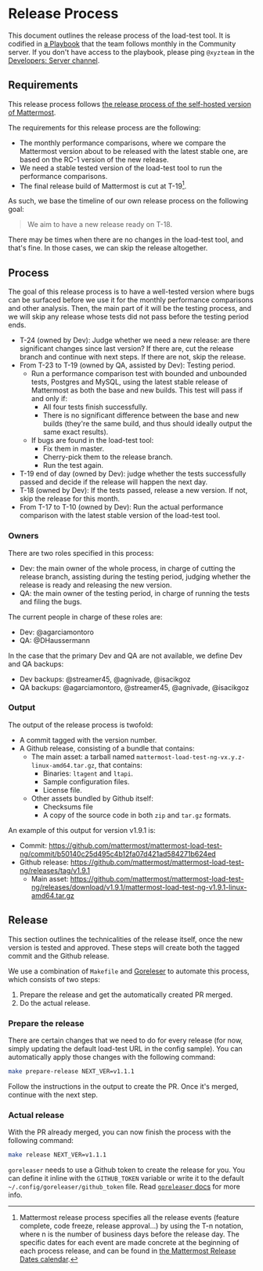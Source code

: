 # Release Process

This document outlines the release process of the load-test tool. It is codified in [a Playbook](https://community.mattermost.com/playbooks/playbooks/95pa6a8fcp8p8xsn4frqejcide) that the team follows monthly in the Community server. If you don't have access to the playbook, please ping `@xyzteam` in the [Developers: Server channel](https://community.mattermost.com/core/channels/developers-server).

## Requirements

This release process follows [the release process of the self-hosted version of Mattermost](https://handbook.mattermost.com/operations/research-and-development/product/release-process/feature-release).

The requirements for this release process are the following:
- The monthly performance comparisons, where we compare the Mattermost version about to be released with the latest stable one, are based on the RC-1 version of the new release.
- We need a stable tested version of the load-test tool to run the performance comparisons.
- The final release build of Mattermost is cut at T-19[^1].

[^1]: Mattermost release process specifies all the release events (feature complete, code freeze, release approval...) by using the T-n notation, where n is the number of business days before the release day. The specific dates for each event are made concrete at the beginning of each process release, and can be found in [the Mattermost Release Dates calendar](https://calendar.google.com/calendar/embed?src=mattermost.com_uu1k3ma6uvrjp6t7541cnte11c%40group.calendar.google.com).

As such, we base the timeline of our own release process on the following goal:

> We aim to have a new release ready on T-18.

There may be times when there are no changes in the load-test tool, and that's fine. In those cases, we can skip the release altogether.

## Process

The goal of this release process is to have a well-tested version where bugs can be surfaced before we use it for the monthly performance comparisons and other analysis. Then, the main part of it will be the testing process, and we will skip any release whose tests did not pass before the testing period ends.

- T-24 (owned by Dev): Judge whether we need a new release: are there significant changes since last version? If there are, cut the release branch and continue with next steps. If there are not, skip the release.
- From T-23 to T-19 (owned by QA, assisted by Dev): Testing period.
    - Run a performance comparison test with bounded and unbounded tests, Postgres and MySQL, using the latest stable release of Mattermost as both the base and new builds. This test will pass if and only if:
        - All four tests finish successfully.
        - There is no significant difference between the base and new builds (they're the same build, and thus should ideally output the same exact results).
    - If bugs are found in the load-test tool:
        - Fix them in master.
        - Cherry-pick them to the release branch.
        - Run the test again.
- T-19 end of day (owned by Dev): judge whether the tests successfully passed and decide if the release will happen the next day.
- T-18 (owned by Dev): If the tests passed, release a new version. If not, skip the release for this month.
- From T-17 to T-10 (owned by Dev): Run the actual performance comparison with the latest stable version of the load-test tool.

### Owners

There are two roles specified in this process:

- Dev: the main owner of the whole process, in charge of cutting the release branch, assisting during the testing period, judging whether the release is ready and releasing the new version.
- QA: the main owner of the testing period, in charge of running the tests and filing the bugs.

The current people in charge of these roles are:
- Dev: @agarciamontoro
- QA: @DHaussermann

In the case that the primary Dev and QA are not available, we define Dev and QA backups:
- Dev backups: @streamer45, @agnivade, @isacikgoz
- QA backups: @agarciamontoro, @streamer45, @agnivade, @isacikgoz

### Output

The output of the release process is twofold:
- A commit tagged with the version number.
- A Github release, consisting of a bundle that contains:
    - The main asset: a tarball named `mattermost-load-test-ng-vx.y.z-linux-amd64.tar.gz`, that contains:
        - Binaries: `ltagent` and `ltapi`.
        - Sample configuration files.
        - License file.
    - Other assets bundled by Github itself:
        - Checksums file
        - A copy of the source code in both `zip` and `tar.gz` formats.


An example of this output for version v1.9.1 is:
- Commit: https://github.com/mattermost/mattermost-load-test-ng/commit/b50140c25d495c4b12fa07d421ad584271b624ed
- Github release: https://github.com/mattermost/mattermost-load-test-ng/releases/tag/v1.9.1
    - Main asset: https://github.com/mattermost/mattermost-load-test-ng/releases/download/v1.9.1/mattermost-load-test-ng-v1.9.1-linux-amd64.tar.gz

## Release

This section outlines the technicalities of the release itself, once the new version is tested and approved. These steps will create both the tagged commit and the Github release.

We use a combination of `Makefile` and [Goreleser](https://goreleaser.com/) to automate this process, which consists of two steps:
1. Prepare the release and get the automatically created PR merged.
2. Do the actual release.

### Prepare the release

There are certain changes that we need to do for every release (for now, simply updating the default load-test URL in the config sample). You can automatically apply those changes with the following command:

```sh
make prepare-release NEXT_VER=v1.1.1
```

Follow the instructions in the output to create the PR. Once it's merged, continue with the next step.

### Actual release

With the PR already merged, you can now finish the process with the following command:

```sh
make release NEXT_VER=v1.1.1
```

`goreleaser` needs to use a Github token to create the release for you. You can define it inline with the `GITHUB_TOKEN` variable or write it to the default `~/.config/goreleaser/github_token` file. Read [`goreleaser` docs](https://goreleaser.com/scm/github/) for more info.
